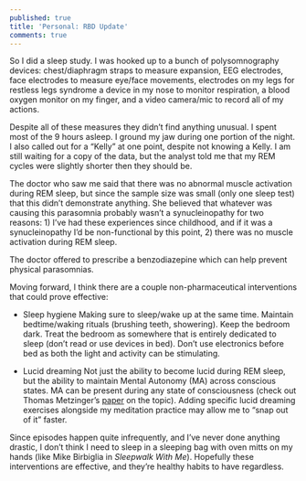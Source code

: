 ```yaml
---
published: true
title: 'Personal: RBD Update'
comments: true
---
```

So I did a sleep study. I was hooked up to a bunch of polysomnography devices: chest/diaphragm straps to measure expansion, EEG electrodes, face electrodes to measure eye/face movements, electrodes on my legs for restless legs syndrome  a device in my nose to monitor respiration, a blood oxygen monitor on my finger, and a video camera/mic to record all of my actions.

Despite all of these measures they didn’t find anything unusual. I spent most of the 9 hours asleep. I ground my jaw during one portion of the night. I also called out for a “Kelly” at one point, despite not knowing a Kelly. I am still waiting for a copy of the data, but the analyst told me that my REM cycles were slightly shorter then they should be.

The doctor who saw me said that there was no abnormal muscle activation during REM sleep, but since the sample size was small (only one sleep test) that this didn’t demonstrate anything. She believed that whatever was causing this parasomnia probably wasn’t a synucleinopathy for two reasons: 1) I’ve had these experiences since childhood, and if it was a synucleinopathy I’d be non-functional by this point, 2) there was no muscle activation during REM sleep.

The doctor offered to prescribe a benzodiazepine which can help prevent physical parasomnias.

Moving forward, I think there are a couple non-pharmaceutical interventions that could prove effective:

- Sleep hygiene
Making sure to sleep/wake up at the same time. Maintain bedtime/waking rituals (brushing teeth, showering). Keep the bedroom dark. Treat the bedroom as somewhere that is entirely dedicated to sleep (don’t read or use devices in bed). Don’t use electronics before bed as both the light and activity can be stimulating.

- Lucid dreaming
Not just the ability to become lucid during REM sleep, but the ability to maintain Mental Autonomy (MA) across conscious states. MA can be present during any state of consciousness (check out Thomas Metzinger’s [paper](https://www.ncbi.nlm.nih.gov/pmc/articles/PMC3868016/) on the topic). Adding specific lucid dreaming exercises alongside my meditation practice may allow me to “snap out of it” faster.

Since episodes happen quite infrequently, and I’ve never done anything drastic, I don’t think I need to sleep in a sleeping bag with oven mitts on my hands (like Mike Birbiglia in _Sleepwalk With Me_). Hopefully these interventions are effective, and they’re healthy habits to have regardless.
